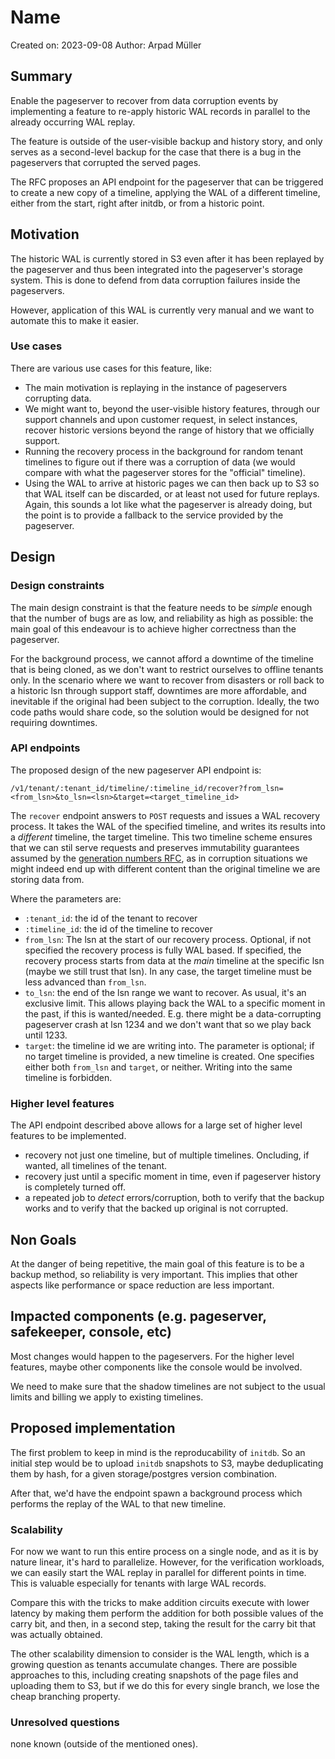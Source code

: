 # Name

Created on: 2023-09-08
Author: Arpad Müller

## Summary

Enable the pageserver to recover from data corruption events by implementing
a feature to re-apply historic WAL records in parallel to the already occurring
WAL replay.

The feature is outside of the user-visible backup and history story, and only
serves as a second-level backup for the case that there is a bug in the
pageservers that corrupted the served pages.

The RFC proposes an API endpoint for the pageserver that can be triggered
to create a new copy of a timeline, applying the WAL of a different
timeline, either from the start, right after initdb, or from a historic point.

## Motivation

The historic WAL is currently stored in S3 even after it has been replayed by
the pageserver and thus been integrated into the pageserver's storage system.
This is done to defend from data corruption failures inside the pageservers.

However, application of this WAL is currently very manual and we want to
automate this to make it easier.

### Use cases

There are various use cases for this feature, like:

* The main motivation is replaying in the instance of pageservers corrupting
  data.
* We might want to, beyond the user-visible history features, through our
  support channels and upon customer request, in select instances, recover
  historic versions beyond the range of history that we officially support.
* Running the recovery process in the background for random tenant timelines
  to figure out if there was a corruption of data (we would compare with what
  the pageserver stores for the "official" timeline).
* Using the WAL to arrive at historic pages we can then back up to S3 so that
  WAL itself can be discarded, or at least not used for future replays.
  Again, this sounds a lot like what the pageserver is already doing, but the
  point is to provide a fallback to the service provided by the pageserver.

## Design

### Design constraints

The main design constraint is that the feature needs to be *simple* enough that
the number of bugs are as low, and reliability as high as possible: the main
goal of this endeavour is to achieve higher correctness than the pageserver.

For the background process, we cannot afford a downtime of the timeline that is
being cloned, as we don't want to restrict ourselves to offline tenants only.
In the scenario where we want to recover from disasters or roll back to a
historic lsn through support staff, downtimes are more affordable, and
inevitable if the original had been subject to the corruption. Ideally, the
two code paths would share code, so the solution would be designed for not
requiring downtimes.

### API endpoints

The proposed design of the new pageserver API endpoint is:

```
/v1/tenant/:tenant_id/timeline/:timeline_id/recover?from_lsn=<from_lsn>&to_lsn=<lsn>&target=<target_timeline_id>
```

The `recover` endpoint answers to `POST` requests and issues a WAL recovery
process. It takes the WAL of the specified timeline, and writes its results
into a *different* timeline, the target timeline. This two timeline scheme
ensures that we can stil serve requests and preserves immutability guarantees
assumed by the [generation numbers RFC], as in corruption situations we might
indeed end up with different content than the original timeline we are storing
data from.

Where the parameters are:

* `:tenant_id`: the id of the tenant to recover
* `:timeline_id`: the id of the timeline to recover
* `from_lsn`: The lsn at the start of our recovery process.
  Optional, if not specified the recovery process is fully WAL based.
  If specified, the recovery process starts from data at the *main* timeline
  at the specific lsn (maybe we still trust that lsn). In any case, the target
  timeline must be less advanced than `from_lsn`.
* `to_lsn`: the end of the lsn range we want to recover. As usual, it's an
  exclusive limit. This allows playing back the WAL to a specific moment in the
  past, if this is wanted/needed. E.g. there might be a data-corrupting
  pageserver crash at lsn 1234 and we don't want that so we play back until
  1233.
* `target`: the timeline id we are writing into. The parameter is optional;
  if no target timeline is provided, a new timeline is created.
  One specifies either both `from_lsn` and `target`, or neither.
  Writing into the same timeline is forbidden.

[generation numbers RFC]: https://github.com/neondatabase/neon/pull/4919

### Higher level features

The API endpoint described above allows for a large set of higher level
features to be implemented.

* recovery not just one timeline, but of multiple timelines. Oncluding, if
  wanted, all timelines of the tenant.
* recovery just until a specific moment in time, even if pageserver history is
  completely turned off.
* a repeated job to *detect* errors/corruption, both to verify that the backup
  works and to verify that the backed up original is not corrupted.

## Non Goals

At the danger of being repetitive, the main goal of this feature is to be a
backup method, so reliability is very important. This implies that other
aspects like performance or space reduction are less important.

## Impacted components (e.g. pageserver, safekeeper, console, etc)

Most changes would happen to the pageservers.
For the higher level features, maybe other components like the console would
be involved.

We need to make sure that the shadow timelines are not subject to the usual
limits and billing we apply to existing timelines.

## Proposed implementation

The first problem to keep in mind is the reproducability of `initdb`.
So an initial step would be to upload `initdb` snapshots to S3,
maybe deduplicating them by hash, for a given storage/postgres version
combination.

After that, we'd have the endpoint spawn a background process which
performs the replay of the WAL to that new timeline.

### Scalability

For now we want to run this entire process on a single node, and as
it is by nature linear, it's hard to parallelize. However, for the
verification workloads, we can easily start the WAL replay in parallel
for different points in time. This is valuable especially for tenants
with large WAL records.

Compare this with the tricks to make addition circuits execute with
lower latency by making them perform the addition for both possible
values of the carry bit, and then, in a second step, taking the
result for the carry bit that was actually obtained.

The other scalability dimension to consider is the WAL length, which
is a growing question as tenants accumulate changes. There are
possible approaches to this, including creating snapshots of the
page files and uploading them to S3, but if we do this for every single
branch, we lose the cheap branching property.

### Unresolved questions

none known (outside of the mentioned ones).
